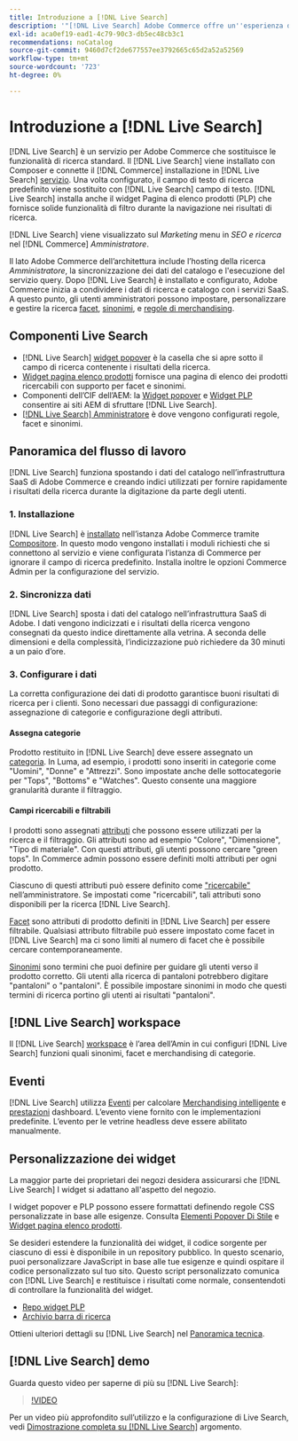 ```yaml
---
title: Introduzione a [!DNL Live Search]
description: '"[!DNL Live Search] Adobe Commerce offre un''esperienza di ricerca rapida, super-rilevante e intuitiva".'
exl-id: aca0ef19-ead1-4c79-90c3-db5ec48cb3c1
recommendations: noCatalog
source-git-commit: 9460d7cf2de677557ee3792665c65d2a52a52569
workflow-type: tm+mt
source-wordcount: '723'
ht-degree: 0%

---
```


# Introduzione a [!DNL Live Search]

[!DNL Live Search] è un servizio per Adobe Commerce che sostituisce le funzionalità di ricerca standard. Il [!DNL Live Search] viene installato con Composer e connette il [!DNL Commerce] installazione in [!DNL Live Search] [servizio](../landing/saas.md). Una volta configurato, il campo di testo di ricerca predefinito viene sostituito con [!DNL Live Search] campo di testo. [!DNL Live Search] installa anche il widget Pagina di elenco prodotti (PLP) che fornisce solide funzionalità di filtro durante la navigazione nei risultati di ricerca.

[!DNL Live Search] viene visualizzato sul *Marketing* menu in *SEO e ricerca* nel [!DNL Commerce] *Amministratore*.

Il lato Adobe Commerce dell’architettura include l’hosting della ricerca *Amministratore*, la sincronizzazione dei dati del catalogo e l&#39;esecuzione del servizio query. Dopo [!DNL Live Search] è installato e configurato, Adobe Commerce inizia a condividere i dati di ricerca e catalogo con i servizi SaaS. A questo punto, gli utenti amministratori possono impostare, personalizzare e gestire la ricerca [facet](facets.md), [sinonimi](synonyms.md), e [regole di merchandising](category-merch.md).

## Componenti Live Search

* [!DNL Live Search] [widget popover](storefront-popover.md) è la casella che si apre sotto il campo di ricerca contenente i risultati della ricerca.
* [Widget pagina elenco prodotti](plp-styling.md) fornisce una pagina di elenco dei prodotti ricercabili con supporto per facet e sinonimi.
* Componenti dell’CIF dell’AEM: la [Widget popover](https://experienceleague.adobe.com/docs/experience-manager-cloud-service/content/content-and-commerce/integrations/live-search-popover.html?lang=en) e [Widget PLP](https://experienceleague.adobe.com/docs/experience-manager-cloud-service/content/content-and-commerce/integrations/live-search-plp.html) consentire ai siti AEM di sfruttare [!DNL Live Search].
* [[!DNL Live Search] Amministratore](workspace.md) è dove vengono configurati regole, facet e sinonimi.

## Panoramica del flusso di lavoro

[!DNL Live Search] funziona spostando i dati del catalogo nell’infrastruttura SaaS di Adobe Commerce e creando indici utilizzati per fornire rapidamente i risultati della ricerca durante la digitazione da parte degli utenti.

### 1. Installazione

[!DNL Live Search] è [installato](install.md) nell’istanza Adobe Commerce tramite [Compositore](https://getcomposer.org/). In questo modo vengono installati i moduli richiesti che si connettono al servizio e viene configurata l’istanza di Commerce per ignorare il campo di ricerca predefinito. Installa inoltre le opzioni Commerce Admin per la configurazione del servizio.

### 2. Sincronizza dati

[!DNL Live Search] sposta i dati del catalogo nell’infrastruttura SaaS di Adobe. I dati vengono indicizzati e i risultati della ricerca vengono consegnati da questo indice direttamente alla vetrina. A seconda delle dimensioni e della complessità, l’indicizzazione può richiedere da 30 minuti a un paio d’ore.

### 3. Configurare i dati

La corretta configurazione dei dati di prodotto garantisce buoni risultati di ricerca per i clienti. Sono necessari due passaggi di configurazione: assegnazione di categorie e configurazione degli attributi.

#### Assegna categorie

Prodotto restituito in [!DNL Live Search] deve essere assegnato un [categoria](https://experienceleague.adobe.com/docs/commerce-admin/catalog/categories/categories.html). In Luma, ad esempio, i prodotti sono inseriti in categorie come &quot;Uomini&quot;, &quot;Donne&quot; e &quot;Attrezzi&quot;. Sono impostate anche delle sottocategorie per &quot;Tops&quot;, &quot;Bottoms&quot; e &quot;Watches&quot;. Questo consente una maggiore granularità durante il filtraggio.

#### Campi ricercabili e filtrabili

I prodotti sono assegnati [attributi](https://experienceleague.adobe.com/docs/commerce-admin/catalog/product-attributes/product-attributes.html) che possono essere utilizzati per la ricerca e il filtraggio. Gli attributi sono ad esempio &quot;Colore&quot;, &quot;Dimensione&quot;, &quot;Tipo di materiale&quot;. Con questi attributi, gli utenti possono cercare &quot;green tops&quot;. In Commerce admin possono essere definiti molti attributi per ogni prodotto.

Ciascuno di questi attributi può essere definito come [&quot;ricercabile&quot;](https://experienceleague.adobe.com/docs/commerce-admin/catalog/catalog/search/search.html) nell’amministratore. Se impostati come &quot;ricercabili&quot;, tali attributi sono disponibili per la ricerca [!DNL Live Search].

[Facet](facets.md) sono attributi di prodotto definiti in [!DNL Live Search] per essere filtrabile. Qualsiasi attributo filtrabile può essere impostato come facet in [!DNL Live Search] ma ci sono limiti al numero di facet che è possibile cercare contemporaneamente.

[Sinonimi](synonyms.md) sono termini che puoi definire per guidare gli utenti verso il prodotto corretto. Gli utenti alla ricerca di pantaloni potrebbero digitare &quot;pantaloni&quot; o &quot;pantaloni&quot;. È possibile impostare sinonimi in modo che questi termini di ricerca portino gli utenti ai risultati &quot;pantaloni&quot;.

## [!DNL Live Search] workspace

Il [!DNL Live Search] [workspace](workspace.md) è l’area dell’Amin in cui configuri [!DNL Live Search] funzioni quali sinonimi, facet e merchandising di categorie.

## Eventi

[!DNL Live Search] utilizza [Eventi](events.md) per calcolare [Merchandising intelligente](category-merch.md) e [prestazioni](performance.md) dashboard. L’evento viene fornito con le implementazioni predefinite. L’evento per le vetrine headless deve essere abilitato manualmente.

## Personalizzazione dei widget

La maggior parte dei proprietari dei negozi desidera assicurarsi che [!DNL Live Search] I widget si adattano all&#39;aspetto del negozio.

I widget popover e PLP possono essere formattati definendo regole CSS personalizzate in base alle esigenze. Consulta [Elementi Popover Di Stile](storefront-popover-styling.md) e [Widget pagina elenco prodotti](plp-styling.md).

Se desideri estendere la funzionalità dei widget, il codice sorgente per ciascuno di essi è disponibile in un repository pubblico.
In questo scenario, puoi personalizzare JavaScript in base alle tue esigenze e quindi ospitare il codice personalizzato sul tuo sito. Questo script personalizzato comunica con [!DNL Live Search] e restituisce i risultati come normale, consentendoti di controllare la funzionalità del widget.

* [Repo widget PLP](https://github.com/adobe/storefront-product-listing-page)
* [Archivio barra di ricerca](https://github.com/adobe/storefront-search-as-you-type)

Ottieni ulteriori dettagli su [!DNL Live Search] nel [Panoramica tecnica](technical-overview.md).

## [!DNL Live Search] demo

Guarda questo video per saperne di più su [!DNL Live Search]:

>[!VIDEO](https://video.tv.adobe.com/v/3418679?quality=12&learn=on)

Per un video più approfondito sull’utilizzo e la configurazione di Live Search, vedi [Dimostrazione completa su [!DNL Live Search]](https://experienceleague.adobe.com/docs/commerce-learn/tutorials/marketing/live-search-full-demonstration.html) argomento.
